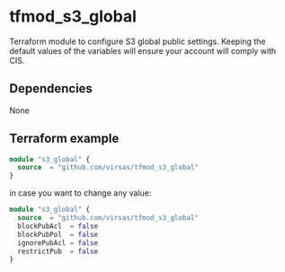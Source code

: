 # tfmod_s3_global

Terraform module to configure S3 global public settings. Keeping the default values of the variables will ensure your account will comply with CIS.

## Dependencies

None

## Terraform example

``` terraform
module "s3_global" {
  source  = "github.com/virsas/tfmod_s3_global"
}
```

in case you want to change any value:

``` terraform
module "s3_global" {
  source  = "github.com/virsas/tfmod_s3_global"
  blockPubAcl  = false
  blockPubPol  = false
  ignorePubAcl = false
  restrictPub  = false
}
```

